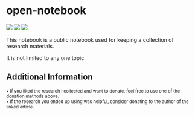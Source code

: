 open-notebook
===============
![](https://img.shields.io/github/license/mashape/apistatus.svg)
[![](https://img.shields.io/badge/donate-patreon-orange.svg)](https://www.patreon.com/bePatron?c=954360)
[![](https://img.shields.io/badge/donate-paypal-blue.svg)](https://paypal.me/TSedlar)

This notebook is a public notebook used for keeping a collection of research materials.

It is not limited to any one topic.

Additional Information
------------

<sub>
• If you liked the research I collected and want to donate, feel free to use one of the donation methods above.
</sub>
<br/>
<sub>
• If the research you ended up using was helpful, consider donating to the author of the linked article.
</sub>
